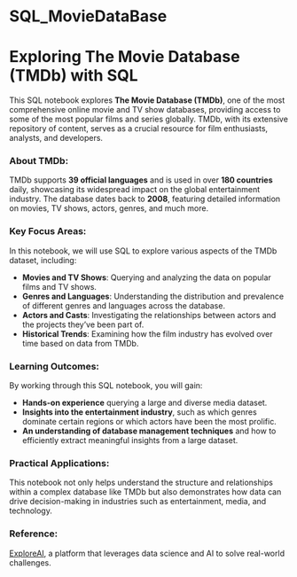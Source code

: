 # SQL_MovieDataBase
# Exploring The Movie Database (TMDb) with SQL

This SQL notebook explores **The Movie Database (TMDb)**, one of the most comprehensive online movie and TV show databases, providing access to some of the most popular films and series globally. TMDb, with its extensive repository of content, serves as a crucial resource for film enthusiasts, analysts, and developers.

### About TMDb:
TMDb supports **39 official languages** and is used in over **180 countries** daily, showcasing its widespread impact on the global entertainment industry. The database dates back to **2008**, featuring detailed information on movies, TV shows, actors, genres, and much more.

### Key Focus Areas:
In this notebook, we will use SQL to explore various aspects of the TMDb dataset, including:
- **Movies and TV Shows**: Querying and analyzing the data on popular films and TV shows.
- **Genres and Languages**: Understanding the distribution and prevalence of different genres and languages across the database.
- **Actors and Casts**: Investigating the relationships between actors and the projects they’ve been part of.
- **Historical Trends**: Examining how the film industry has evolved over time based on data from TMDb.

### Learning Outcomes:
By working through this SQL notebook, you will gain:
- **Hands-on experience** querying a large and diverse media dataset.
- **Insights into the entertainment industry**, such as which genres dominate certain regions or which actors have been the most prolific.
- **An understanding of database management techniques** and how to efficiently extract meaningful insights from a large dataset.

### Practical Applications:
This notebook not only helps understand the structure and relationships within a complex database like TMDb but also demonstrates how data can drive decision-making in industries such as entertainment, media, and technology.

### Reference:
[ExploreAI](https://www.explore.ai/), a platform that leverages data science and AI to solve real-world challenges.

